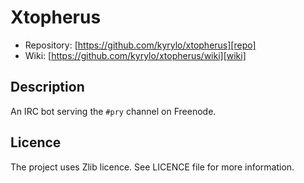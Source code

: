Xtopherus
=========

* Repository: [https://github.com/kyrylo/xtopherus][repo]
* Wiki: [https://github.com/kyrylo/xtopherus/wiki][wiki]

Description
-----------

An IRC bot serving the `#pry` channel on Freenode.

Licence
-------

The project uses Zlib licence. See LICENCE file for more information.

[repo]: https://github.com/kyrylo/xtopherus/ "Home page"
[wiki]: https://github.com/kyrylo/xtopherus/wiki "Wiki"
